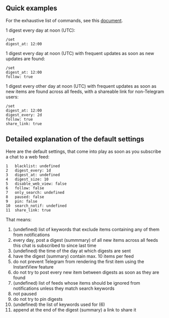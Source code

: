 ## Quick examples

For the exhaustive list of commands, see this [document](https://github.com/why-not-try-calmer/feedfarer2/blob/master/COMMANDS.md).

1 digest every day at noon (UTC):

```
/set
digest_at: 12:00 
```

1 digest every day at noon (UTC) with frequent updates as soon as new updates are found:

```
/set
digest_at: 12:00
follow: true 
```

1 digest every other day at noon (UTC) with frequent updates as soon as new items are found across all feeds, with a shareable link for non-Telegram users:

```
/set
digest_at: 12:00
digest_every: 2d
follow: true 
share_link: true
```

## Detailed explanation of the default settings
Here are the default settings, that come into play as soon as you subscribe a chat to a web feed:
```
1   blacklist: undefined
2   digest_every: 1d
3   digest_at: undefined
4   digest_size: 10
5   disable_web_view: false
6   follow: false
7   only_search: undefined
8   paused: false
9   pin: false
10  search_notif: undefined
11  share_link: true
```

That means:
1. (undefined) list of keywords that exclude items containing any of them from notifications
2. every day, post a digest (summmary) of all new items across all feeds this chat is subscribed to since last time
3. (undefined) the time of the day at which digests are sent
4. have the digest (summary) contain max. 10 items per feed
5. do not prevent Telegram from rendering the first item using the InstantView feature
6. do not try to post every new item between digests as soon as they are found
7. (undefined) list of feeds whose items should be ignored from notifications unless they match search keywords
8. not paused
9. do not try to pin digests
10. (undefined) the list of keywords used for (6)
11. append at the end of the digest (summary) a link to share it
